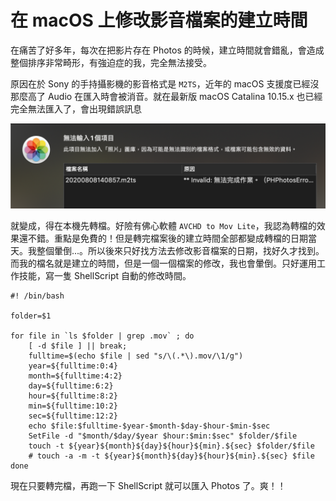 # 在 macOS 上修改影音檔案的建立時間

在痛苦了好多年，每次在把影片存在 Photos 的時候，建立時間就會錯亂，會造成整個排序非常畸形，有強迫症的我，完全無法接受。

原因在於 Sony 的手持攝影機的影音格式是 `M2TS`，近年的 macOS 支援度已經沒那麼高了 Audio 在匯入時會被消音。就在最新版 macOS Catalina 10.15.x 也已經完全無法匯入了，會出現錯誤訊息

![](/assets/life/update_date_on_mac/update_date_on_mac1.png)

就變成，得在本機先轉檔。好險有佛心軟體 `AVCHD to Mov Lite`，我認為轉檔的效果還不錯。重點是免費的！但是轉完檔案後的建立時間全部都變成轉檔的日期當天。我整個暈倒...。所以後來只好找方法去修改影音檔案的日期，找好久才找到。而我的檔名就是建立的時間，但是一個一個檔案的修改，我也會暈倒。只好運用工作技能，寫一隻 ShellScript 自動的修改時間。

```
#! /bin/bash

folder=$1

for file in `ls $folder | grep .mov` ; do
	[ -d $file ] || break;
	fulltime=$(echo $file | sed "s/\(.*\).mov/\1/g")
	year=${fulltime:0:4}
	month=${fulltime:4:2}
	day=${fulltime:6:2}
	hour=${fulltime:8:2}
	min=${fulltime:10:2}
	sec=${fulltime:12:2}
	echo $file:$fulltime-$year-$month-$day-$hour-$min-$sec
	SetFile -d "$month/$day/$year $hour:$min:$sec" $folder/$file
	touch -t ${year}${month}${day}${hour}${min}.${sec} $folder/$file
	# touch -a -m -t ${year}${month}${day}${hour}${min}.${sec} $file
done
```

現在只要轉完檔，再跑一下 ShellScript 就可以匯入 Photos 了。爽！！